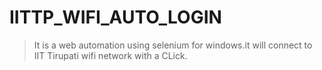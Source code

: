 # IITTP_WIFI_AUTO_LOGIN

> It is a web automation using selenium for windows.it will connect to IIT Tirupati wifi network with a CLick.
